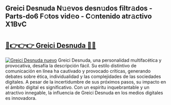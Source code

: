 ## Greici Desnuda N𝚞𝚎vos desn𝚞dos filtr𝚊dos - Parts-do6 F𝚘tos vid𝚎o - C𝚘ntenido atr𝚊ctivo X1BvC

# <h2><a href="http://mbb56qk.tromn.icu/?c=Greici+Desnuda">🔗👉👉👉 Greici Desnuda 🔗🔗</a></h2>

[![Greici Desnuda nuevo](https://i.imgur.com/pEAQMta.gif)](http://mbb56qk.tromn.icu/?c=Greici+Desnuda)
Greici Desnuda, una personalidad multifacética y provocativa, desafía la descripción fácil. Su estilo distintivo de comunicación en línea ha cautivado y provocado críticas, generando debates sobre ética, individualidad y las complejidades de las sociedades digitales. A pesar de la incertidumbre de sus próximos pasos, su impacto en el ámbito digital es significativo. Con un espíritu inquebrantable y un atractivo innegable, la influencia de Greici Desnuda en los medios digitales es innovadora.
